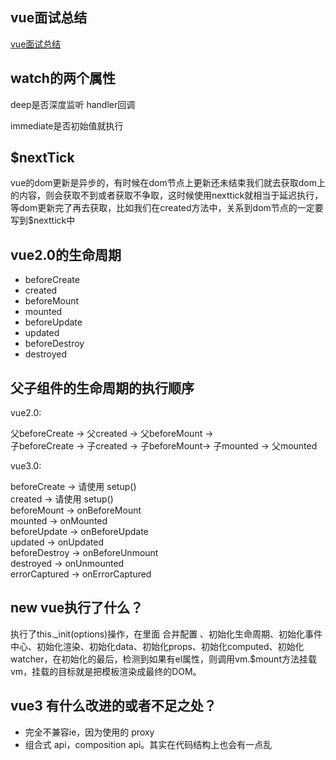 ## vue面试总结
[vue面试总结](https://juejin.cn/post/6992370132148305927)
## watch的两个属性
deep是否深度监听 handler回调 

immediate是否初始值就执行

## $nextTick 
vue的dom更新是异步的，有时候在dom节点上更新还未结束我们就去获取dom上的内容，则会获取不到或者获取不争取，这时候使用nexttick就相当于延迟执行，等dom更新完了再去获取，比如我们在created方法中，关系到dom节点的一定要写到$nexttick中

## vue2.0的生命周期
* beforeCreate
* created
* beforeMount
* mounted
* beforeUpdate
* updated
* beforeDestroy
* destroyed

## 父子组件的生命周期的执行顺序
vue2.0:

⽗beforeCreate -> ⽗created -> ⽗beforeMount -> <br/>
⼦beforeCreate -> ⼦created -> ⼦beforeMount-> ⼦mounted -> ⽗mounted

vue3.0:

beforeCreate -> 请使用 setup()<br/>
created -> 请使用 setup()<br/>
beforeMount -> onBeforeMount<br/>
mounted -> onMounted<br/>
beforeUpdate -> onBeforeUpdate<br/>
updated -> onUpdated<br/>
beforeDestroy -> onBeforeUnmount<br/>
destroyed -> onUnmounted<br/>
errorCaptured -> onErrorCaptured

## new vue执行了什么？
执行了this._init(options)操作，在里面 合并配置 、初始化生命周期、初始化事件中心、初始化渲染、初始化data、初始化props、初始化computed、初始化watcher，在初始化的最后，检测到如果有el属性，则调用vm.$mount方法挂载vm，挂载的目标就是把模板渲染成最终的DOM。

## vue3 有什么改进的或者不足之处？
- 完全不兼容ie，因为使用的 proxy
- 组合式 api，composition api。其实在代码结构上也会有一点乱
